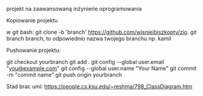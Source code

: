 projekt na zaawansowaną inżynierie oprogramowania

Kopiowanie projektu

w git bash: 
git clone -b 'branch' https://github.com/wisnieibiszkopty/zio.
git branch
branch, to odpowiednio nazwa twojego branchu np. kamil

Pushowanie projektu:

git checkout yourbranch 
git add . 
git config --global user.email "you@example.com" 
git config --global user.name "Your Name" 
git commit -m "commit name" 
git push origin yourbranch

Stad brac uml: https://people.cs.ksu.edu/~reshma/798_ClassDiagram.htm
